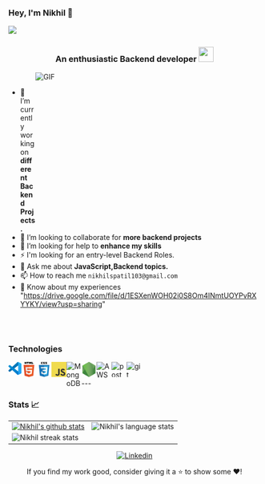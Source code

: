 ### Hey, I'm Nikhil  👋

<img src="https://komarev.com/ghpvc/?username=nikhilspatil103&label=PEOPLE%20VISIT%20THIS%20PROFILE&color=blueviolet&style=flat-square" />


<h3 align="center">An enthusiastic Backend developer <img src="https://emojipedia-us.s3.dualstack.us-west-1.amazonaws.com/thumbs/120/apple/285/man-technologist_1f468-200d-1f4bb.png" width="30" height = "30"></h3>



<img align="right" alt="GIF"
    src="https://camo.githubusercontent.com/e4a569755580f96dce0e6d65bc761e0d9aef0fecae524ec73a1b0be60fc934fa/68747470733a2f2f7777772e6d79676f2e67652f75706c6f6164732f626c6f672f313538343032333739352e6a7067" width="450"
    height="300" /> <br />


- 🔭 I’m currently working on **different Backend Projects.**
- 👯 I’m looking to collaborate for **more backend projects**
- 🤝 I’m looking for help to **enhance my skills**
- ⚡ I'm looking for an entry-level Backend Roles.
- 💬 Ask me about **JavaScript,Backend topics.**
- 📫 How to reach me `nikhilspatil103@gmail.com`
- 📄 Know about my experiences
"https://drive.google.com/file/d/1ESXenWOH02i0S8Om4INmtUOYPvRXYYKY/view?usp=sharing"

<br />
<br />

### Technologies

<img align="left" alt="Visual Studio Code" width="26px" src="https://raw.githubusercontent.com/github/explore/80688e429a7d4ef2fca1e82350fe8e3517d3494d/topics/visual-studio-code/visual-studio-code.png" />
<img align="left" alt="HTML5" width="30px" src="https://raw.githubusercontent.com/github/explore/80688e429a7d4ef2fca1e82350fe8e3517d3494d/topics/html/html.png" />
<img align="left" alt="CSS3" width="30px" src="https://raw.githubusercontent.com/github/explore/80688e429a7d4ef2fca1e82350fe8e3517d3494d/topics/css/css.png" />
<img align="left" alt="JavaScript" width="30px" src="https://raw.githubusercontent.com/github/explore/80688e429a7d4ef2fca1e82350fe8e3517d3494d/topics/javascript/javascript.png" />

<img align="left" alt="MongoDB" width="30px" src="https://code4developers.com/wp-content/uploads/2019/10/MongoDBicon.png" />
<img align="left" alt="Node.js" width="30px" src="https://raw.githubusercontent.com/github/explore/80688e429a7d4ef2fca1e82350fe8e3517d3494d/topics/nodejs/nodejs.png" />
<img align="left" alt="AWS" width="30px" src="https://www.consoleconnect.com/wp-content/uploads/2019/07/amazon-web-services-cloud.svg" />
<a href="https://postman.com" target="_blank"> <img align="left" src="https://www.vectorlogo.zone/logos/getpostman/getpostman-icon.svg" alt="postman" width="30" height="30" margin ="10px"/> </a>
<a href="https://git-scm.com/" target="_blank"> <img align ="left" src="https://www.vectorlogo.zone/logos/git-scm/git-scm-icon.svg" alt="git" width="30" height="30"/> </a>
     
<br/>
<br/>
---

### Stats 📈
<table align="center" cellspacing="0" cellpadding="0" border="0">
   <tr>
    <td>
      <a href="https://github.com/nikhilspatil103" target="_blank">
        <img src="https://github-readme-stats.vercel.app/api?username=NikhilPatil&show_icons=true&include_all_commits=true&theme=ayu-mirage&hide_border=true" alt="Nikhil's github stats">
      <a/>
    </td>
    <td>
<!--       <a href="https://still-taiga-23032.herokuapp.com/" target="_blank"> -->
        <img src="https://github-readme-stats.vercel.app/api/top-langs/?username=nikhilspatil103&theme=ayu-mirage&layout=compact&hide_border=true" alt="Nikhil's language stats">
      <a/>
    </td>
   </tr>
  <tr>
  <tr>
    <td>
<!--       <a href="https://still-taiga-23032.herokuapp.com/" target="_blank"> -->
        <img src="https://github-readme-streak-stats.herokuapp.com/?user=nikhilspatil103&theme=ayu-mirage&hide_border=true" alt="Nikhil streak stats">
      <a/>
    </td>
   
   </tr>
</table>
  
  <p align="center">
  <a href="https://www.linkedin.com/in/nikhil-patil103" target="_blank">
    <img alt=" Linkedin" src="https://img.shields.io/badge/LinkedIn-0077B5?style=for-the-badge&logo=linkedin&logoColor=white">
  <a/>
                                                 
</p>
                                                  <p align="center"> If you find my work good, consider giving it a ⭐ to show some ❤️!</p>
